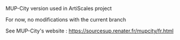 MUP-City version used in ArtiScales project

For now, no modifications with the current branch

See MUP-City's website : https://sourcesup.renater.fr/mupcity/fr.html
